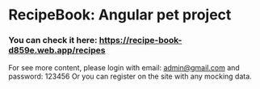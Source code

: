# RecipeBook: Angular pet project

### You can check it here: https://recipe-book-d859e.web.app/recipes
For see more content, please login with email: admin@gmail.com  and password: 123456
Or you can register on the site with any mocking data. 
